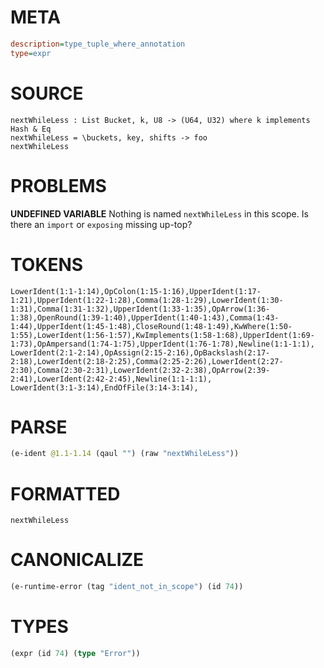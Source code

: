# META
~~~ini
description=type_tuple_where_annotation
type=expr
~~~
# SOURCE
~~~roc
nextWhileLess : List Bucket, k, U8 -> (U64, U32) where k implements Hash & Eq
nextWhileLess = \buckets, key, shifts -> foo
nextWhileLess
~~~
# PROBLEMS
**UNDEFINED VARIABLE**
Nothing is named `nextWhileLess` in this scope.
Is there an `import` or `exposing` missing up-top?

# TOKENS
~~~zig
LowerIdent(1:1-1:14),OpColon(1:15-1:16),UpperIdent(1:17-1:21),UpperIdent(1:22-1:28),Comma(1:28-1:29),LowerIdent(1:30-1:31),Comma(1:31-1:32),UpperIdent(1:33-1:35),OpArrow(1:36-1:38),OpenRound(1:39-1:40),UpperIdent(1:40-1:43),Comma(1:43-1:44),UpperIdent(1:45-1:48),CloseRound(1:48-1:49),KwWhere(1:50-1:55),LowerIdent(1:56-1:57),KwImplements(1:58-1:68),UpperIdent(1:69-1:73),OpAmpersand(1:74-1:75),UpperIdent(1:76-1:78),Newline(1:1-1:1),
LowerIdent(2:1-2:14),OpAssign(2:15-2:16),OpBackslash(2:17-2:18),LowerIdent(2:18-2:25),Comma(2:25-2:26),LowerIdent(2:27-2:30),Comma(2:30-2:31),LowerIdent(2:32-2:38),OpArrow(2:39-2:41),LowerIdent(2:42-2:45),Newline(1:1-1:1),
LowerIdent(3:1-3:14),EndOfFile(3:14-3:14),
~~~
# PARSE
~~~clojure
(e-ident @1.1-1.14 (qaul "") (raw "nextWhileLess"))
~~~
# FORMATTED
~~~roc
nextWhileLess
~~~
# CANONICALIZE
~~~clojure
(e-runtime-error (tag "ident_not_in_scope") (id 74))
~~~
# TYPES
~~~clojure
(expr (id 74) (type "Error"))
~~~
